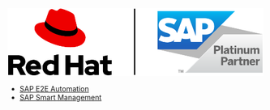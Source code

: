 ![rh-sap-side](img/Logo-Red_Hat-SAP_Platinum-C-Standard-RGB.png)

* [SAP E2E Automation](sap-e2e-ansible/README.md)
* [SAP Smart Management](sap-smart-management/README.md)